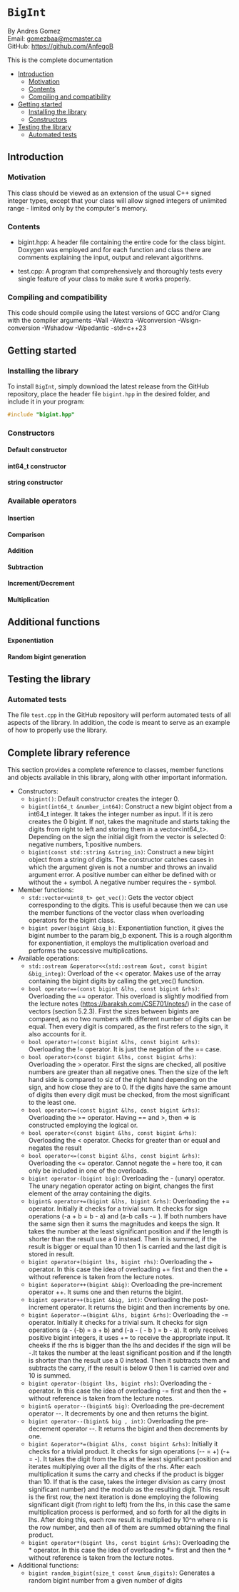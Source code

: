 # `BigInt`

By Andres Gomez\
Email: <gomezbaa@mcmaster.ca>\
GitHub: <https://github.com/AnfegoB>

This is the complete documentation

* [Introduction](#introduction)
    * [Motivation](#motivation)
    * [Contents](#Contents)
    * [Compiling and compatibility](#compiling-and-compatibility)
* [Getting started](#getting-started)
    * [Installing the library](#installing-the-library)
    * [Constructors](#constructors)
* [Testing the library](#testing-the-library)
    * [Automated tests](#automated-tests)


## Introduction

### Motivation

This class should be viewed as an extension of the usual C++ signed integer types, except that your class will allow signed integers of unlimited range - limited only by the computer's memory.

### Contents

* bigint.hpp: A header file containing the entire code for the class bigint. Doxygen was employed and for each function and class there are comments explaining the input, output and relevant algorithms. 

* test.cpp:  A program that comprehensively and thoroughly tests every single feature of your class to make sure it works properly.

### Compiling and compatibility
 This code should compile using the latest versions of GCC and/or Clang with the compiler arguments -Wall -Wextra -Wconversion -Wsign-conversion -Wshadow -Wpedantic -std=c++23

 ## Getting started

### Installing the library

To install `BigInt`, simply download the latest release from the GitHub repository, place the header file `bigint.hpp` in the desired folder, and include it in your program:

```cpp
#include "bigint.hpp"
```
### Constructors

#### Default constructor

#### int64_t constructor

#### string constructor

### Available operators

#### Insertion

#### Comparison

#### Addition

#### Subtraction

#### Increment/Decrement 

#### Multiplication

## Additional functions

#### Exponentiation

#### Random bigint generation

## Testing the library

### Automated tests

The file `test.cpp` in the GitHub repository will perform automated tests of all aspects of the library. In addition, the code is meant to serve as an example of how to properly use the library.

## Complete library reference

This section provides a complete reference to classes, member functions and objects available in this library, along with other important information.

* Constructors:
    * `bigint()`: Default constructor creates the integer 0.
    * `bigint(int64_t &number_int64)`: Construct a new bigint object from a int64_t integer.  It takes the integer number as input. If it is zero creates the 0 bigint. If not, takes the magnitude and starts taking the digits from right to left and storing them in a vector<int64_t>. Depending on the sign the initial digit from the vector is selected 0: negative numbers, 1:positive numbers.
    * `bigint(const std::string &string_in)`: Construct a new bigint object from a string of digits. The constructor catches cases in which the argument given is not a number and throws an invalid argument error. A positive number can either be defined with or without the + symbol. A negative number requires the - symbol.
* Member functions:
    * `std::vector<uint8_t> get_vec()`: Gets the vector object corresponding to the digits. This is useful because then we can use the member functions of the vector class when overloading operators for the bigint class.
    * `bigint power(bigint &big_b)`: Exponentiation function, it gives the bigint number to the param big_b exponent. This is a rough algorithm for exponentiation, it employs the multiplication overload and performs the successive multiplications.
* Available operations:
    * `std::ostream &operator<<(std::ostream &out, const bigint &big_integ)`: Overload of the << operator. Makes use of the array containing the bigint digits by calling the get_vec() function.
    * `bool operator==(const bigint &lhs, const bigint &rhs)`: Overloading the == operator. This overload is slightly modified from the lecture notes (https://baraksh.com/CSE701/notes/) in the case of vectors (section 5.2.3). First the sizes between bigints are compared, as no two numbers with different number of digits can be equal. Then every digit is compared, as the first refers to the sign, it also accounts for it.
    * `bool operator!=(const bigint &lhs, const bigint &rhs)`: Overloading the != operator. It is just the negation of the == case.
    * `bool operator>(const bigint &lhs, const bigint &rhs)`: Overloading the > operator. First the signs are checked, all positive numbers are greater than all negative ones. Then the size of the left hand side is compared to siz of the right hand depending on the sign, and how close they are to 0. If the digits have the same amount of digits then every digit must be checked, from the most significant to the least one.
    * `bool operator>=(const bigint &lhs, const bigint &rhs)`: Overloading the >= operator.  Having == and >, then => is constructed employing the logical or.
    * `bool operator<(const bigint &lhs, const bigint &rhs)`: Overloading the < operator. Checks for greater than or equal and negates the result
    * `bool operator<=(const bigint &lhs, const bigint &rhs)`: Overloading the <= operator. Cannot negate the = here too, it can only be included in one of the overloads.
    * `bigint operator-(bigint big)`: Overloading the - (unary) operator. The unary negation operator acting on bigint, changes the first element of the array containing the digits.
    * `bigint& operator+=(bigint &lhs, bigint &rhs)`: Overloading the += operator. Initially it checks for a trivial sum. It checks for sign operations (-a + b = b - a) and (a-b calls -= ). If both numbers have the same sign then it sums the magnitudes and keeps the sign. It takes the number at the least significant position and if the length is shorter than the result use a 0 instead. Then it is summed, if the result is bigger or equal than 10 then 1 is carried and the last digit is stored in result.
    * `bigint operator+(bigint lhs, bigint rhs)`: Overloading the + operator. In this case the idea of overloading += first and then the + without reference is taken from the lecture notes.
    * `bigint &operator++(bigint &big)`: Overloading the pre-increment operator ++. It sums one and then returns the bigint.
    * `bigint operator++(bigint &big, int)`: Overloading the post-increment operator. It returns the bigint and then increments by one.
    * `bigint &operator-=(bigint &lhs, bigint &rhs)`: Overloading the -= operator. Initially it checks for a trivial sum. It checks for sign operations (a - (-b) = a + b) and (-a - ( - b ) = b - a). It only receives positive bigint integers, it uses += to receive the appropriate input. It cheeks if the rhs is bigger than the lhs and decides if the sign will be -.It takes the number at the least significant position and if the length is shorter than the result use a 0 instead. Then it subtracts them and subtracts the carry, if the result is below 0 then 1 is carried over and 10 is summed.
    * `bigint operator-(bigint lhs, bigint rhs)`: Overloading the - operator. In this case the idea of overloading -= first and then the + without reference is taken from the lecture notes.
    * `bigint& operator--(bigint& big)`: Overloading the pre-decrement operator --. It decrements by one and then returns the bigint.
    * `bigint operator--(bigint& big , int)`: Overloading the pre-decrement operator --. It returns the bigint and then decrements by one.
    * `bigint &operator*=(bigint &lhs, const bigint &rhs)`: Initially it checks for a trivial product. It checks for sign operations (-- = +) (-+ = -). It takes the digit from the lhs at the least significant position and iterates multiplying over all the digits of the rhs. After each multiplication it sums the carry and checks if the product is bigger than 10. If that is the case, takes the integer division as carry (most significant number) and the modulo as the resulting digit. This result is the first row, the next iteration is done employing the following significant digit (from right to left) from the lhs, in this case the same multiplication process is performed, and so forth for all the digits in lhs. After doing this, each row result is multiplied by 10^n where n is the row number, and then all of them are summed obtaining the final product.
    * `bigint operator*(bigint lhs, const bigint &rhs)`: Overloading the * operator. In this case the idea of overloading *= first and then the * without reference is taken from the lecture notes.
* Additional functions:
    * `bigint random_bigint(size_t const &num_digits)`: Generates a random bigint number from a given number of digits





    
    

    
